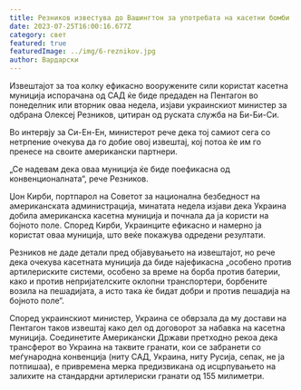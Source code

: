 ```yaml
---
title: Резников известува до Вашингтон за употребата на касетни бомби
date: 2023-07-25T16:00:16.677Z
category: свет
featured: true
featuredImage: ../img/6-reznikov.jpg
author: Вардарски
---
```

Извештајот за тоа колку ефикасно вооружените сили користат касетна муниција испорачана од САД ќе биде предаден на Пентагон во понеделник или вторник оваа недела, изјави украинскиот министер за одбрана Олексеј Резников, цитиран од руската служба на Би-Би-Си.

Во интервју за Си-Ен-Ен, министерот рече дека тој самиот сега со нетрпение очекува да го добие овој извештај, кој потоа ќе им го пренесе на своите американски партнери.

„Се надевам дека оваа муниција ќе биде поефикасна од конвенционалната“, рече Резников.

Џон Кирби, портпарол на Советот за национална безбедност на американската администрација, минатата недела изјави дека Украина добила американска касетна муниција и почнала да ја користи на бојното поле. Според Кирби, Украинците ефикасно и намерно ја користат оваа муниција, што веќе покажува одредени резултати.

Резников не даде детали пред објавувањето на извештајот, но рече дека очекува касетната муниција да биде најефикасна „особено против артилериските системи, особено за време на борба против батерии, како и против непријателските оклопни транспортери, борбените возила на пешадијата, а исто така ќе бидат добри и против пешадија на бојното поле“.

Според украинскиот министер, Украина се обврзала да му достави на Пентагон таков извештај како дел од договорот за набавка на касетна муниција. Соединетите Американски Држави претходно рекоа дека трансферот во Украина на таквите гранати, кои се забранети со меѓународна конвенција (ниту САД, Украина, ниту Русија, сепак, не ја потпишаа), е привремена мерка предизвикана од исцрпувањето на залихите на стандардни артилериски гранати од 155 милиметри.